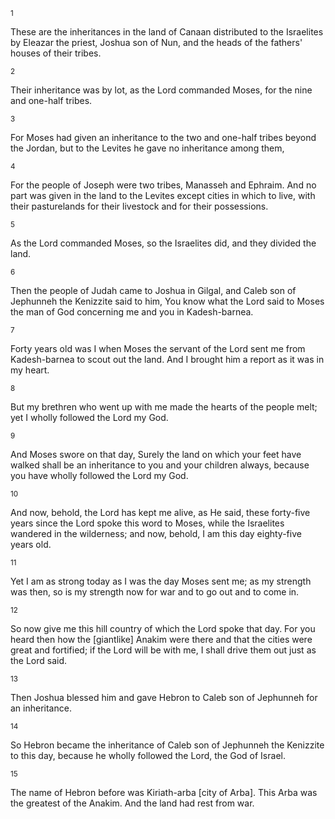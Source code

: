 <sup>1</sup> 

These are the inheritances in the land of Canaan distributed to the Israelites by Eleazar the priest, Joshua son of Nun, and the heads of the fathers' houses of their tribes. 

<sup>2</sup> 

Their inheritance was by lot, as the Lord commanded Moses, for the nine and one-half tribes. 

<sup>3</sup> 

For Moses had given an inheritance to the two and one-half tribes beyond the Jordan, but to the Levites he gave no inheritance among them, 

<sup>4</sup> 

For the people of Joseph were two tribes, Manasseh and Ephraim. And no part was given in the land to the Levites except cities in which to live, with their pasturelands for their livestock and for their possessions. 

<sup>5</sup> 

As the Lord commanded Moses, so the Israelites did, and they divided the land. 

<sup>6</sup> 

Then the people of Judah came to Joshua in Gilgal, and Caleb son of Jephunneh the Kenizzite said to him, You know what the Lord said to Moses the man of God concerning me and you in Kadesh-barnea. 

<sup>7</sup> 

Forty years old was I when Moses the servant of the Lord sent me from Kadesh-barnea to scout out the land. And I brought him a report as it was in my heart. 

<sup>8</sup> 

But my brethren who went up with me made the hearts of the people melt; yet I wholly followed the Lord my God. 

<sup>9</sup> 

And Moses swore on that day, Surely the land on which your feet have walked shall be an inheritance to you and your children always, because you have wholly followed the Lord my God. 

<sup>10</sup> 

And now, behold, the Lord has kept me alive, as He said, these forty-five years since the Lord spoke this word to Moses, while the Israelites wandered in the wilderness; and now, behold, I am this day eighty-five years old. 

<sup>11</sup> 

Yet I am as strong today as I was the day Moses sent me; as my strength was then, so is my strength now for war and to go out and to come in. 

<sup>12</sup> 

So now give me this hill country of which the Lord spoke that day. For you heard then how the [giantlike] Anakim were there and that the cities were great and fortified; if the Lord will be with me, I shall drive them out just as the Lord said. 

<sup>13</sup> 

Then Joshua blessed him and gave Hebron to Caleb son of Jephunneh for an inheritance. 

<sup>14</sup> 

So Hebron became the inheritance of Caleb son of Jephunneh the Kenizzite to this day, because he wholly followed the Lord, the God of Israel. 

<sup>15</sup> 

The name of Hebron before was Kiriath-arba [city of Arba]. This Arba was the greatest of the Anakim. And the land had rest from war.